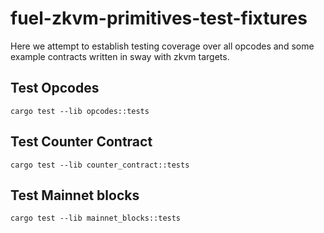 # fuel-zkvm-primitives-test-fixtures

Here we attempt to establish testing coverage over all opcodes and some example contracts written in sway with zkvm targets.

## Test Opcodes

```shell
cargo test --lib opcodes::tests
```

## Test Counter Contract

```shell
cargo test --lib counter_contract::tests
```

## Test Mainnet blocks

```shell
cargo test --lib mainnet_blocks::tests
```